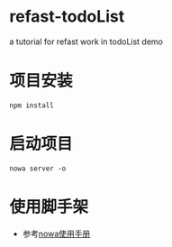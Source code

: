 # refast-todoList
a tutorial for refast work in todoList demo
# 项目安装

    npm install

# 启动项目

    nowa server -o

# 使用脚手架

- 参考[nowa使用手册](https://nowa-webpack.github.io/nowa/)